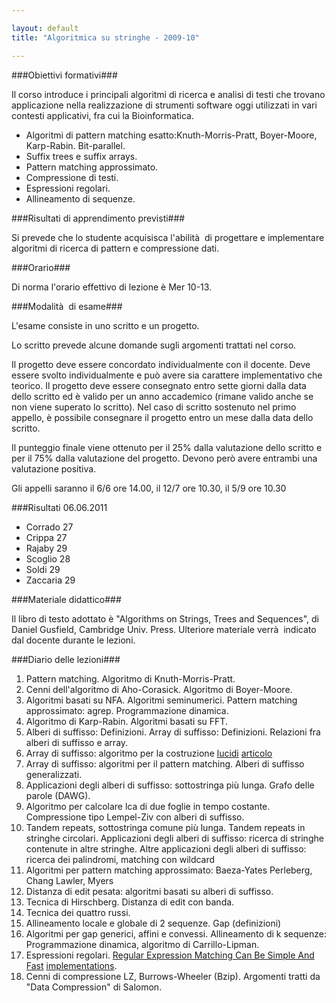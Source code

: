 ```yaml
---

layout: default
title: "Algoritmica su stringhe - 2009-10"

---
```


###Obiettivi formativi###

Il corso introduce i principali algoritmi di ricerca e analisi di testi che trovano applicazione
nella realizzazione di strumenti software oggi utilizzati in vari contesti applicativi, fra cui la Bioinformatica.

* Algoritmi di pattern matching esatto:Knuth-Morris-Pratt, Boyer-Moore, Karp-Rabin. Bit-parallel.
* Suffix trees e suffix arrays.
* Pattern matching approssimato.
* Compressione di testi.
* Espressioni regolari.
* Allineamento di sequenze.

###Risultati di apprendimento previsti###

Si prevede che lo studente acquisisca l'abilità  di progettare e implementare algoritmi di ricerca di pattern e compressione dati.

###Orario###

Di norma l'orario effettivo di lezione è Mer 10-13.

###Modalità  di esame###

L'esame consiste in uno scritto e un progetto.

Lo scritto prevede alcune domande sugli argomenti trattati nel corso.

Il progetto deve essere concordato individualmente con il docente. Deve essere svolto individualmente e può avere sia carattere implementativo che teorico. Il progetto deve essere consegnato entro sette giorni dalla data dello scritto ed è valido per un anno accademico (rimane valido anche se non viene superato lo scritto). Nel caso di scritto sostenuto nel primo appello, è possibile consegnare il progetto entro un mese dalla data dello scritto.

Il punteggio finale viene ottenuto per il 25% dalla valutazione dello scritto e per il 75% dalla valutazione del progetto. Devono però avere entrambi una valutazione positiva.

Gli appelli saranno il 6/6 ore 14.00, il
12/7 ore 10.30, il
5/9 ore 10.30

###Risultati 06.06.2011

* Corrado 27
* Crippa 27
* Rajaby 29
* Scoglio 28
* Soldi 29
* Zaccaria 29

###Materiale didattico###

Il libro di testo adottato è "Algorithms on Strings, Trees and Sequences", di Daniel Gusfield, Cambridge Univ. Press.
Ulteriore materiale verrà  indicato dal docente durante le lezioni.

###Diario delle lezioni###



1. Pattern matching. Algoritmo di Knuth-Morris-Pratt.
1. Cenni dell'algoritmo di Aho-Corasick. Algoritmo di Boyer-Moore.
1. Algoritmi basati su NFA. Algoritmi seminumerici. Pattern matching approssimato: agrep. Programmazione dinamica.
1. Algoritmo di Karp-Rabin. Algoritmi basati su FFT.
1. Alberi di suffisso: Definizioni. Array di suffisso: Definizioni. Relazioni fra alberi di suffisso e array.
1. Array di suffisso: algoritmo per la costruzione
   [lucidi](http://courses.csail.mit.edu/6.851/spring10/scribe/lec07.pdf)
[articolo](http://algo2.iti.kit.edu/english/736.php)
1. Array di suffisso: algoritmi per il pattern matching. Alberi di
   suffisso generalizzati.
1. Applicazioni degli alberi di suffisso: sottostringa più lunga. Grafo delle parole (DAWG).
1. Algoritmo per calcolare lca di due foglie in tempo costante.
Compressione tipo Lempel-Ziv con alberi di suffisso.
1. Tandem repeats, sottostringa comune più lunga. Tandem repeats in stringhe circolari.
Applicazioni degli alberi di suffisso: ricerca di stringhe contenute in altre stringhe. Altre applicazioni degli alberi di suffisso: ricerca dei palindromi, matching con wildcard
1. Algoritmi per pattern matching approssimato: Baeza-Yates Perleberg, Chang Lawler, Myers
1. Distanza di edit pesata: algoritmi basati su alberi di suffisso.
1. Tecnica di Hirschberg. Distanza di edit con banda.
1. Tecnica dei quattro russi.
1. Allineamento locale e globale di 2 sequenze. Gap (definizioni)
1. Algoritmi per gap generici, affini e convessi. Allineamento di k sequenze: Programmazione dinamica, algoritmo di Carrillo-Lipman.
1. Espressioni regolari.
[Regular Expression Matching Can Be Simple And Fast](http://swtch.com/~rsc/regexp/regexp1.html) [implementations](http://swtch.com/~rsc/regexp/).
1. Cenni di compressione LZ, Burrows-Wheeler (Bzip). Argomenti tratti da "Data
Compression" di Salomon.
